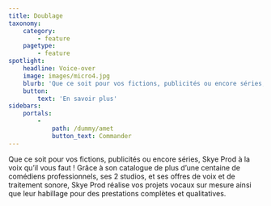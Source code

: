 ```yaml
---
title: Doublage
taxonomy:
    category:
        - feature
    pagetype:
        - feature
spotlight:
    headline: Voice-over
    image: images/micro4.jpg
    blurb: 'Que ce soit pour vos fictions, publicités ou encore séries, Skye Prod à la voix qu’il vous faut ! Grâce à son catalogue de plus d’une centaine de comédiens professionnels, ses 2 studios, et ses offres de voix et de traitement sonore, Skye Prod réalise vos projets vocaux sur mesure ainsi que leur habillage pour des prestations complètes et qualitatives.'
    button:
        text: 'En savoir plus'
sidebars:
    portals:
        -
            path: /dummy/amet
            button_text: Commander
---
```


Que ce soit pour vos fictions, publicités ou encore séries, Skye Prod à la voix qu’il vous faut ! Grâce à son catalogue de plus d’une centaine de comédiens professionnels, ses 2 studios, et ses offres de voix et de traitement sonore, Skye Prod réalise vos projets vocaux sur mesure ainsi que leur habillage pour des prestations complètes et qualitatives.
